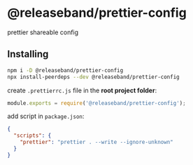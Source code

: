# @releaseband/prettier-config

prettier shareable config

## Installing

```bash
npm i -D @releaseband/prettier-config
npx install-peerdeps --dev @releaseband/prettier-config
```

create `.prettierrc.js` file in the **root project folder**:

```js
module.exports = require('@releaseband/prettier-config');
```

add script in `package.json`:

```json
{
  "scripts": {
    "prettier": "prettier . --write --ignore-unknown"
  }
}
```
